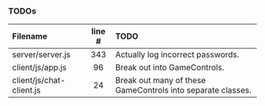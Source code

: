 ### TODOs
| Filename | line # | TODO
|:------|:------:|:------
| server/server.js | 343 | Actually log incorrect passwords.
| client/js/app.js | 96 | Break out into GameControls.
| client/js/chat-client.js | 24 | Break out many of these GameControls into separate classes.